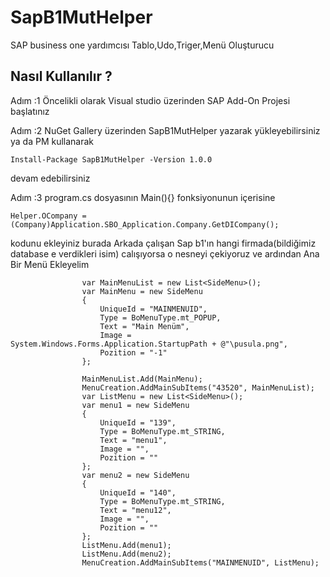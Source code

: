 # SapB1MutHelper
SAP business one yardımcısı Tablo,Udo,Triger,Menü Oluşturucu


## Nasıl Kullanılır ?
Adım :1
Öncelikli olarak Visual studio üzerinden SAP Add-On Projesi başlatınız

Adım :2 
NuGet Gallery üzerinden SapB1MutHelper yazarak yükleyebilirsiniz ya da PM kullanarak 

```
Install-Package SapB1MutHelper -Version 1.0.0
```
devam edebilirsiniz 

Adım :3
program.cs dosyasının Main(){} fonksiyonunun içerisine 

```
Helper.OCompany = (Company)Application.SBO_Application.Company.GetDICompany(); 
```
kodunu ekleyiniz burada Arkada çalışan Sap b1'ın hangi firmada(bildiğimiz database e verdikleri isim) calışıyorsa o nesneyi çekiyoruz
ve ardından Ana Bir Menü Ekleyelim

```
                var MainMenuList = new List<SideMenu>();
                var MainMenu = new SideMenu
                {
                    UniqueId = "MAINMENUID",
                    Type = BoMenuType.mt_POPUP,
                    Text = "Main Menüm",
                    Image = System.Windows.Forms.Application.StartupPath + @"\pusula.png",
                    Pozition = "-1"
                };

                MainMenuList.Add(MainMenu);
                MenuCreation.AddMainSubItems("43520", MainMenuList);
                var ListMenu = new List<SideMenu>();
                var menu1 = new SideMenu
                {
                    UniqueId = "139",
                    Type = BoMenuType.mt_STRING,
                    Text = "menu1",
                    Image = "",
                    Pozition = ""
                };
                var menu2 = new SideMenu
                {
                    UniqueId = "140",
                    Type = BoMenuType.mt_STRING,
                    Text = "menu12",
                    Image = "",
                    Pozition = ""
                };
                ListMenu.Add(menu1);
                ListMenu.Add(menu2);
                MenuCreation.AddMainSubItems("MAINMENUID", ListMenu);
```

